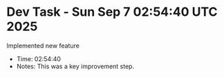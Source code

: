 # Dev Task - Sun Sep  7 02:54:40 UTC 2025
Implemented new feature
- Time: 02:54:40
- Notes: This was a key improvement step.
